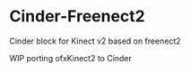 Cinder-Freenect2
================

Cinder block for Kinect v2 based on freenect2

WIP porting ofxKinect2 to Cinder

